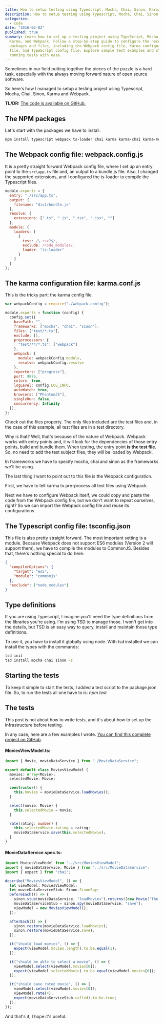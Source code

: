 ```yaml
---
title: How to setup testing using Typescript, Mocha, Chai, Sinon, Karma and Webpack
description: How to setup testing using Typescript, Mocha, Chai, Sinon, Karma and Webpack.
categories:
  - code
date: "2016-02-02"
published: true
summary: Learn how to set up a testing project using TypeScript, Mocha, Chai, Sinon,
  Karma, and Webpack. Follow a step-by-step guide to configure the necessary
  packages and files, including the Webpack config file, Karma configuration
  file, and TypeScript config file. Explore sample test examples and start
  running tests with ease.
---
```


Sometimes in our field putting together the pieces of the puzzle is a hard task,
especially with the always moving forward nature of open source software.

So here's how I managed to setup a testing project using Typescript, Mocha,
Chai, Sinon, Karma and Webpack.

**TL/DR:**
[The code is available on GitHub.](https://github.com/thitemple/TypescriptMochaWebpackDemo)

## The NPM packages

Let's start with the packages we have to install.

```bash
npm install typescript webpack ts-loader chai karma karma-chai karma-mocha karma-phantomjs-launcher karma-sinon karma-typescript-preprocessor2 karma-webpack mocha phantomjs-prebuilt sinon --save-dev
```

## The Webpack config file: webpack.config.js

It is a pretty straight forward Webpack config file, where I set up an entry
point to the `src\app.ts` file and, an output to a bundle.js file. Also, I changed
the supported extensions, and I configured the ts-loader to compile the
Typescript files.

```js
module.exports = {
  entry: "./src/app.ts",
  output: {
    filename: "dist/bundle.js"
  },
  resolve: {
    extensions: [".ts", ".js", ".tsx", ".jsx", ""]
  },
  module: {
    loaders: [
      {
        test: /\.tsx?$/,
        exclude: /node_modules/,
        loader: "ts-loader"
      }
    ]
  }
};
```

## The karma configuration file: karma.conf.js

This is the tricky part: the karma config file.

```js
var webpackConfig = require("./webpack.config");

module.exports = function (config) {
  config.set({
    basePath: "",
    frameworks: ["mocha", "chai", "sinon"],
    files: ["test/*.ts"],
    exclude: [],
    preprocessors: {
      "test/**/*.ts": ["webpack"]
    },
    webpack: {
      module: webpackConfig.module,
      resolve: webpackConfig.resolve
    },
    reporters: ["progress"],
    port: 9876,
    colors: true,
    logLevel: config.LOG_INFO,
    autoWatch: true,
    browsers: ["PhantomJS"],
    singleRun: false,
    concurrency: Infinity
  });
};
```

Check out the files property. The only files included are the test files and, in
the case of this example, all test files are in a test directory.

Why is that? Well, that's because of the nature of Webpack. Webpack works with
entry points and, it will look for the dependencies of those entry points, build
and bundle them. When testing, the entry point **is the test file**. So, no need
to add the test subject files, they will be loaded by Webpack.

In frameworks we have to specify mocha, chai and sinon as the frameworks we'll
be using.

The last thing I want to point out to this file is the Webpack configuration.

First, we have to tell karma to pre-process all test files using Webpack.

Next we have to configure Webpack itself, we could copy and paste the code from
the Webpack config file, but we don't want to repeat ourselves, right? So we can
import the Webpack config file and reuse its configurations.

## The Typescript config file: tsconfig.json

This file is also pretty straight forward. The most important setting is a
module. Because Webpack does not support ES6 modules (Version 2 will support
them), we have to compile the modules to CommonJS. Besides that, there's nothing
special to do here.

```json
{
  "compilerOptions": {
    "target": "es5",
    "module": "commonjs"
  },
  "exclude": ["node_modules"]
}
```

## Type definitions

If you are using Typescript, I imagine you'll need the type definitions from the
libraries you're using. I'm using TSD to manage those. I won't get into the
details, but TSD is an easy way to query, install and maintain those type
definitions.

To use it, you have to install it globally using node. With tsd installed we can
install the types with the commands:

```bash
tsd init
tsd install mocha chai sinon -s
```

## Starting the tests

To keep it simple to start the tests, I added a test script to the package.json
file. So, to run the tests all one have to is: _npm test_

## The tests

This post is not about how to write tests, and it's about how to set up the
infrastructure before testing.

In any case, here are a few examples I wrote.
[You can find this complete project on GitHub](https://github.com/vintem/TypescriptMochaWebpackDemo).

#### MoviesViewModel.ts:

```ts MoviesViewModel.ts
import { Movie, movieDataService } from "./MovieDataService";

export default class MoviesViewModel {
  movies: Array<Movie>;
  selectedMovie: Movie;

  constructor() {
    this.movies = movieDataService.loadMovies();
  }

  select(movie: Movie) {
    this.selectedMovie = movie;
  }

  rate(rating: number) {
    this.selectedMovie.rating = rating;
    movieDataService.save(this.selectedMovie);
  }
}
```

#### MovieDataService.spec.ts:

```ts MovieDataService.spec.ts
import MoviesViewModel from "../src/MoviesViewModel";
import { movieDataService, Movie } from "../src/MovieDataService";
import { expect } from "chai";

describe("MoviesViewModel", () => {
  let viewModel: MoviesViewModel;
  let movieDataServiceStub: Sinon.SinonSpy;
  beforeEach(() => {
    sinon.stub(movieDataService, "loadMovies").returns([new Movie("The Matrix", 1998, 5)]);
    movieDataServiceStub = sinon.spy(movieDataService, "save");
    viewModel = new MoviesViewModel();
  });

  afterEach(() => {
    sinon.restore(movieDataService.loadMovies);
    sinon.restore(movieDataService.save);
  });

  it("should load movies", () => {
    expect(viewModel.movies.length).to.be.equal(1);
  });

  it("should be able to select a movie", () => {
    viewModel.select(viewModel.movies[0]);
    expect(viewModel.selectedMovie).to.be.equal(viewModel.movies[0]);
  });

  it("should save rated movie", () => {
    viewModel.select(viewModel.movies[0]);
    viewModel.rate(4);
    expect(movieDataServiceStub.called).to.be.true;
  });
});
```

And that's it, I hope it's useful.
